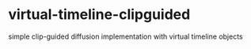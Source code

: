 # virtual-timeline-clipguided
simple clip-guided diffusion implementation with virtual timeline objects 
